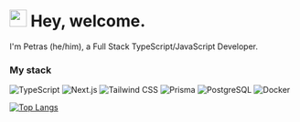 <h1><img src="https://emojis.slackmojis.com/emojis/images/1536351075/4594/blob-wave.gif?1536351075" width="30"/> Hey, welcome.</h1>


<p>I'm Petras (he/him), a Full Stack TypeScript/JavaScript Developer.</p>

<h3>My stack</h3>
<p>
<img alt="TypeScript" src="https://img.shields.io/badge/-TypeScript-222222?style=flat-square&logo=typescript&logoColor=#3178C6" />
  <img alt="Next.js" src="https://img.shields.io/badge/-Next.js-222222?style=flat-square&logo=react&logoColor=#000000" />
  <img alt="Tailwind CSS" src="https://img.shields.io/badge/-Tailwind CSS-222222?style=flat-square&logo=chakraui&logoColor=#38B2AC" />
  <img alt="Prisma" src="https://img.shields.io/badge/-Prisma-222222?style=flat-square&logo=graphql&logoColor=#2D3748" />
  <img alt="PostgreSQL" src="https://img.shields.io/badge/-PostgreSQL-222222?style=flat-square&logo=postgresql&logoColor=#4169E1" />
  <img alt="Docker" src="https://img.shields.io/badge/-Docker-222222?style=flat-square&logo=postgresql&logoColor=#2496ED" />
</p>

[![Top Langs](https://github-readme-stats.vercel.app/api/top-langs/?username=petvi&layout=compact&theme=dark)](https://github.com/anuraghazra/github-readme-stats)
